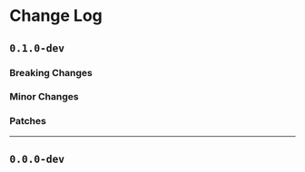 # Change Log

## `0.1.0-dev`

### Breaking Changes

### Minor Changes

### Patches

---
## `0.0.0-dev`